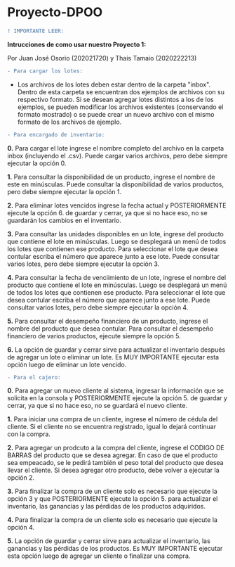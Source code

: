 # Proyecto-DPOO

```diff
! IMPORTANTE LEER:
```

__Intrucciones de como usar nuestro Proyecto 1:__

Por Juan José Osorio (202021720)
y Thais Tamaio (2020222213)

```diff
- Para cargar los lotes:
```

- Los archivos de los lotes deben estar dentro de la carpeta "inbox". Dentro de esta carpeta se encuentran dos ejemplos de archivos con su respectivo formato. Si se desean agregar lotes distintos a los de los ejemplos, se pueden modificar los archivos existentes (conservando el formato mostrado) o se puede crear un nuevo archivo con el mismo formato de los archivos de ejemplo. 

```diff
- Para encargado de inventario:
```

__0.__ Para cargar el lote ingrese el nombre completo del archivo en la carpeta inbox (incluyendo el .csv). Puede cargar varios archivos, pero debe siempre ejecutar la opción 0.

__1.__ Para consultar la disponibilidad de un producto, ingrese el nombre de este en minúsculas. Puede consultar la disponibilidad de varios productos, pero debe siempre ejecutar la opción 1.

__2.__ Para eliminar lotes vencidos ingrese la fecha actual y POSTERIORMENTE ejecute la opción 6. de guardar y cerrar, ya que si no hace eso, no se guardarán los cambios en el inventario.

__3.__ Para consultar las unidades disponibles en un lote, ingrese  del producto que contiene el lote en minúsculas. Luego se desplegará un menú de todos los lotes que contienen ese producto. Para seleccionar el lote que desea contular escriba el número que aparece junto a ese lote. Puede consultar varios lotes, pero debe siempre ejecutar la opción 3. 

__4.__ Para consultar la fecha de venciimiento de un lote, ingrese el nombre del producto que contiene el lote en minúsculas. Luego se desplegará un menú de todos los lotes que contienen ese producto. Para seleccionar el lote que desea contular escriba el número que aparece junto a ese lote. Puede consultar varios lotes, pero debe siempre ejecutar la opción 4. 

__5.__ Para consultar el desempeño financiero de un producto, ingrese el nombre del producto que desea contular. Para consultar el desempeño financiero de varios productos, ejecute siempre la opción 5.

__6.__ La opción de guardar y cerrar sirve para actualizar el inventario después de agregar un lote o eliminar un lote. Es MUY IMPORTANTE ejecutar esta opción luego de eliminar un lote vencido. 

```diff
- Para el cajero:
```

__0.__ Para agregar un nuevo cliente al sistema, ingresar la información que se solicita en la consola y POSTERIORMENTE ejecute la opción 5. de guardar y cerrar, ya que si no hace eso, no se guardará el nuevo cliente. 

__1.__ Para iniciar una compra de un cliente, ingrese el número de cédula del cliente. Si el cliente no se encuentra registrado, igual lo dejará continuar con la compra. 

__2.__ Para agregar un prodcuto a la compra del cliente, ingrese el CODIGO DE BARRAS del producto que se desea agregar. En caso de que el producto sea empeacado, se le pedirá también el peso total del producto que desea llevar el cliente. Si desea agregar otro producto, debe volver a ejecutar la opción 2. 

__3.__ Para finalizar la compra de un cliente solo es necesario que ejecute la opción 3 y que POSTERIORMENTE ejecute la opción 5. para actualizar el inventario, las ganancias y las pérdidas de los productos adquiridos. 

__4.__ Para finalizar la compra de un cliente solo es necesario que ejecute la opción 4.

__5.__ La opción de guardar y cerrar sirve para actualizar el inventario, las ganancias y las pérdidas de los productos. Es MUY IMPORTANTE ejecutar esta opción luego de agregar un cliente o finalizar una compra. 
